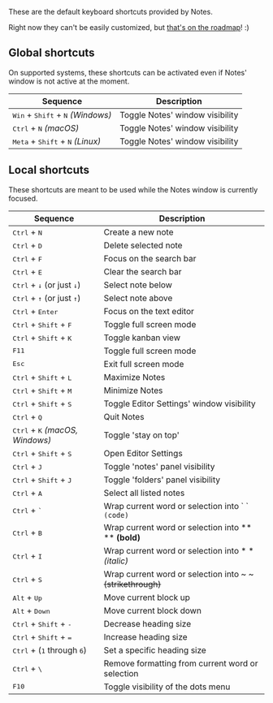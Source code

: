 These are the default keyboard shortcuts provided by Notes.

Right now they can't be easily customized, but [that's on the roadmap](https://github.com/nuttyartist/notes/issues/394)! :)

## Global shortcuts

On supported systems, these shortcuts can be activated even if Notes' window is not active at the moment.

| Sequence                                                     | Description                     |
| ------------------------------------------------------------ | ------------------------------- |
| <kbd>Win</kbd> + <kbd>Shift</kbd> + <kbd>N</kbd> *(Windows)* | Toggle Notes' window visibility |
| <kbd>Ctrl</kbd> + <kbd>N</kbd> *(macOS)*                     | Toggle Notes' window visibility |
| <kbd>Meta</kbd> + <kbd>Shift</kbd> + <kbd>N</kbd> *(Linux)*  | Toggle Notes' window visibility |


## Local shortcuts

These shortcuts are meant to be used while the Notes window is currently focused.

| Sequence                                              | Description                                                   |
| ----------------------------------------------------- | ------------------------------------------------------------- |
| <kbd>Ctrl</kbd> + <kbd>N</kbd>                        | Create a new note                                             |
| <kbd>Ctrl</kbd> + <kbd>D</kbd>                        | Delete selected note                                          |
| <kbd>Ctrl</kbd> + <kbd>F</kbd>                        | Focus on the search bar                                       |
| <kbd>Ctrl</kbd> + <kbd>E</kbd>                        | Clear the search bar                                          |
| <kbd>Ctrl</kbd> + <kbd>↓</kbd> (or just <kbd>↓</kbd>) | Select note below                                             |
| <kbd>Ctrl</kbd> + <kbd>↑</kbd> (or just <kbd>↑</kbd>) | Select note above                                             |
| <kbd>Ctrl</kbd> + <kbd>Enter</kbd>                    | Focus on the text editor                                      |
| <kbd>Ctrl</kbd> + <kbd>Shift</kbd> + <kbd>F</kbd>     | Toggle full screen mode                                       |
| <kbd>Ctrl</kbd> + <kbd>Shift</kbd> + <kbd>K</kbd>     | Toggle kanban view                                            |
| <kbd>F11</kbd>                                        | Toggle full screen mode                                       |
| <kbd>Esc</kbd>                                        | Exit full screen mode                                         |
| <kbd>Ctrl</kbd> + <kbd>Shift</kbd> + <kbd>L</kbd>     | Maximize Notes                                                |
| <kbd>Ctrl</kbd> + <kbd>Shift</kbd> + <kbd>M</kbd>     | Minimize Notes                                                |
| <kbd>Ctrl</kbd> + <kbd>Shift</kbd> + <kbd>S</kbd>     | Toggle Editor Settings' window visibility                     |
| <kbd>Ctrl</kbd> + <kbd>Q</kbd>                        | Quit Notes                                                    |
| <kbd>Ctrl</kbd> + <kbd>K</kbd> *(macOS, Windows)*     | Toggle 'stay on top'                                          |
| <kbd>Ctrl</kbd> + <kbd>Shift</kbd> + <kbd>S</kbd>     | Open Editor Settings                                          |
| <kbd>Ctrl</kbd> + <kbd>J</kbd>                        | Toggle 'notes' panel visibility                               |
| <kbd>Ctrl</kbd> + <kbd>Shift</kbd> + <kbd>J</kbd>     | Toggle 'folders' panel visibility                             |
| <kbd>Ctrl</kbd> + <kbd>A</kbd>                        | Select all listed notes                                       |
| <kbd>Ctrl</kbd> + <kbd>\`</kbd>                       | Wrap current word or selection into \` \` `(code)`            |
| <kbd>Ctrl</kbd> + <kbd>B</kbd>                        | Wrap current word or selection into \*\* \*\* **(bold)**      |
| <kbd>Ctrl</kbd> + <kbd>I</kbd>                        | Wrap current word or selection into \* \* *(italic)*          |
| <kbd>Ctrl</kbd> + <kbd>S</kbd>                        | Wrap current word or selection into \~ \~ ~~(strikethrough)~~ |
| <kbd>Alt</kbd>  + <kbd>Up</kbd>                       | Move current block up                                         |
| <kbd>Alt</kbd>  + <kbd>Down</kbd>                     | Move current block down                                       |
| <kbd>Ctrl</kbd> + <kbd>Shift</kbd> + <kbd>-</kbd>     | Decrease heading size                                         |
| <kbd>Ctrl</kbd> + <kbd>Shift</kbd> + <kbd>=</kbd>     | Increase heading size                                         |
| <kbd>Ctrl</kbd> + (<kbd>1</kbd> through <kbd>6</kbd>) | Set a specific heading size                                   |
| <kbd>Ctrl</kbd> + <kbd>\\</kbd>                       | Remove formatting from current word or selection              |
| <kbd>F10</kbd>                                        | Toggle visibility of the dots menu                            |